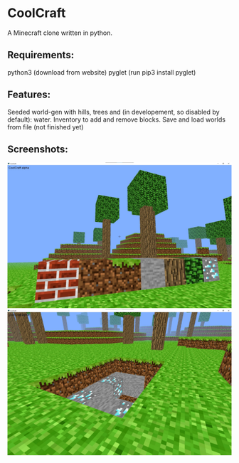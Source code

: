 # CoolCraft
A Minecraft clone written in python.

## Requirements:
python3 (download from website)
pyglet (run pip3 install pyglet)

## Features:
Seeded world-gen with hills, trees and (in developement, so disabled by default): water.
Inventory to add and remove blocks.
Save and load worlds from file (not finished yet)

## Screenshots:
![](https://github.com/pikalover6/CoolCraft/blob/master/coolcraft1.jfif?raw=true)
![](https://github.com/pikalover6/CoolCraft/blob/master/coolcraft2.jfif?raw=true)

